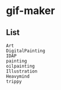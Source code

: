 # gif-maker

## List

```
Art
DigitalPainting
IDAP
painting
oilpainting
Illustration
Heavymind
trippy
```